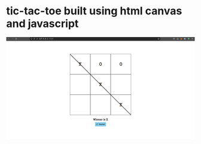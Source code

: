 # tic-tac-toe built using html canvas and javascript
![banner](https://github.com/pavanKumarKR2000/tic-tac-toe/blob/main/tic-tac-toe.png?raw=true)
